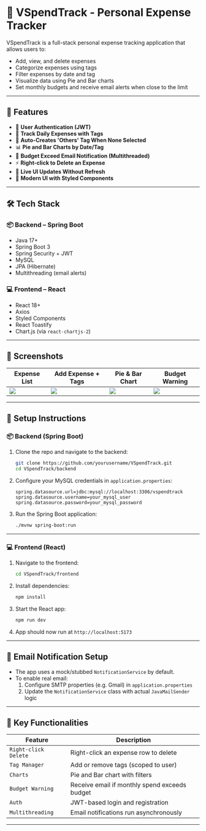 # 💸 VSpendTrack - Personal Expense Tracker

VSpendTrack is a full-stack personal expense tracking application that allows users to:
- Add, view, and delete expenses
- Categorize expenses using tags
- Filter expenses by date and tag
- Visualize data using Pie and Bar charts
- Set monthly budgets and receive email alerts when close to the limit

---

## 🚀 Features

- 🔐 **User Authentication (JWT)**
- 📆 **Track Daily Expenses with Tags**
- 🧠 **Auto-Creates 'Others' Tag When None Selected**
- 📊 **Pie and Bar Charts by Date/Tag**
- 📩 **Budget Exceed Email Notification (Multithreaded)**
- ⚡ **Right-click to Delete an Expense**
- 🔁 **Live UI Updates Without Refresh**
- 🎨 **Modern UI with Styled Components**

---

## 🛠️ Tech Stack

### 📦 Backend – Spring Boot
- Java 17+
- Spring Boot 3
- Spring Security + JWT
- MySQL
- JPA (Hibernate)
- Multithreading (email alerts)

### 💻 Frontend – React
- React 18+
- Axios
- Styled Components
- React Toastify
- Chart.js (via `react-chartjs-2`)

---

## 📸 Screenshots

| Expense List | Add Expense + Tags | Pie & Bar Chart | Budget Warning |
|--------------|--------------------|------------------|----------------|
| ![](demo/expense-list.png) | ![](demo/add-expense.png) | ![](demo/charts.png) | ![](demo/budget-warning.png) |

---

## 🧪 Setup Instructions

### 📦 Backend (Spring Boot)

1. Clone the repo and navigate to the backend:
    ```bash
    git clone https://github.com/yourusername/VSpendTrack.git
    cd VSpendTrack/backend
    ```

2. Configure your MySQL credentials in `application.properties`:
    ```properties
    spring.datasource.url=jdbc:mysql://localhost:3306/vspendtrack
    spring.datasource.username=your_mysql_user
    spring.datasource.password=your_mysql_password
    ```

3. Run the Spring Boot application:
    ```bash
    ./mvnw spring-boot:run
    ```

---

### 💻 Frontend (React)

1. Navigate to the frontend:
    ```bash
    cd VSpendTrack/frontend
    ```

2. Install dependencies:
    ```bash
    npm install
    ```

3. Start the React app:
    ```bash
    npm run dev
    ```

4. App should now run at `http://localhost:5173`

---

## 📨 Email Notification Setup

- The app uses a mock/stubbed `NotificationService` by default.
- To enable real email:
  1. Configure SMTP properties (e.g. Gmail) in `application.properties`
  2. Update the `NotificationService` class with actual `JavaMailSender` logic

---

## 📌 Key Functionalities

| Feature | Description |
|--------|-------------|
| `Right-click Delete` | Right-click an expense row to delete |
| `Tag Manager` | Add or remove tags (scoped to user) |
| `Charts` | Pie and Bar chart with filters |
| `Budget Warning` | Receive email if monthly spend exceeds budget |
| `Auth` | JWT-based login and registration |
| `Multithreading` | Email notifications run asynchronously |

---
